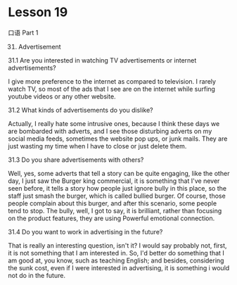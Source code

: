 # Lesson 19

口语 Part 1

31.    Advertisement

31.1 Are you interested in watching TV advertisements or internet advertisements?

I give more preference to the internet as compared to television. I rarely watch TV, so most of the ads that I see are on the internet while surfing youtube videos or any other website.

31.2 What kinds of advertisements do you dislike?

Actually, I really hate some intrusive ones, because I think these days we are bombarded with adverts, and I see those disturbing adverts on my social media feeds, sometimes the website pop ups, or junk mails. They are just wasting my time when I have to close or just delete them.


31.3 Do you share advertisements with others?

Well, yes, some adverts that tell a story can be quite engaging, like the other day, I just saw the Burger king commercial, it is something that I've never seen before, it tells a story how people just ignore bully in this place, so the staff just smash the burger, which is called bullied burger. Of course, those people complain about this burger, and after this scenario, some people tend to stop. The bully, well, I got to say, it is brilliant, rather than focusing on the product features, they are using Powerful emotional connection.

31.4 Do you want to work in advertising in the future?

That is really an interesting question, isn't it? I would say probably not, first, it is not something that I am interested in. So, I'd better do something that I am good at, you know, such as teaching English; and besides, considering the sunk cost, even if I were interested in advertising, it is something i would not do in the future.